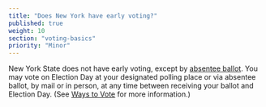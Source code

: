 ```yaml
---
title: "Does New York have early voting?"
published: true
weight: 10
section: "voting-basics"
priority: "Minor"
---
```

New York State does not have early voting, except by [absentee ballot](#menu-item-Am-I-eligible-to-vote-by-absentee-ballot?). You may vote on Election Day at your designated polling place or via absentee ballot, by mail or in person, at any time between receiving your ballot and Election Day. (See [Ways to Vote](#section-ways-to-vote) for more information.)  
